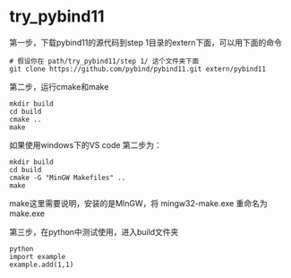 # try_pybind11

第一步，下载pybind11的源代码到step 1目录的extern下面，可以用下面的命令
```
# 假设你在 path/try_pybind11/step 1/ 这个文件夹下面
git clone https://github.com/pybind/pybind11.git extern/pybind11
```

第二步，运行cmake和make
```
mkdir build
cd build
cmake ..
make
```

如果使用windows下的VS code
第二步为：
```
mkdir build
cd build
cmake -G "MinGW Makefiles" ..
make
```
make这里需要说明，安装的是MInGW，将 mingw32-make.exe 重命名为 make.exe

第三步，在python中测试使用，进入build文件夹
```
python
import example
example.add(1,1)
```

